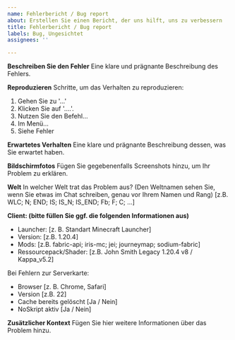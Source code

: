 ```yaml
---
name: Fehlerbericht / Bug report
about: Erstellen Sie einen Bericht, der uns hilft, uns zu verbessern
title: Fehlerbericht / Bug report
labels: Bug, Ungesichtet
assignees: ''

---
```


**Beschreiben Sie den Fehler**
Eine klare und prägnante Beschreibung des Fehlers.

**Reproduzieren**
Schritte, um das Verhalten zu reproduzieren:
1. Gehen Sie zu '...'
2. Klicken Sie auf '....'. 
3. Nutzen Sie den Befehl...
4. Im Menü...
5. Siehe Fehler



**Erwartetes Verhalten**
Eine klare und prägnante Beschreibung dessen, was Sie erwartet haben.

**Bildschirmfotos**
Fügen Sie gegebenenfalls Screenshots hinzu, um Ihr Problem zu erklären.

**Welt**
In welcher Welt trat das Problem aus? (Den Weltnamen sehen Sie, wenn Sie etwas im Chat schreiben, genau vor Ihrem Namen und Rang)
[z.B. WLC; N; END; IS; IS_N; IS_END; Fb; F; C; ...]

**Client: (bitte füllen Sie ggf. die folgenden Informationen aus)**
 - Launcher: [z. B. Standart Minecraft Launcher]
 - Version: [z.B. 1.20.4]
 - Mods: [z.B. fabric-api; iris-mc; jei; journeymap; sodium-fabric]
 - Ressourcepack/Shader: [z.B. John Smith Legacy 1.20.4 v8 / Kappa_v5.2]

Bei Fehlern zur Serverkarte:
 - Browser [z. B. Chrome, Safari]
 - Version [z.B. 22]
 - Cache bereits gelöscht [Ja / Nein]
 - NoSkript aktiv [Ja / Nein]

**Zusätzlicher Kontext**
Fügen Sie hier weitere Informationen über das Problem hinzu.
